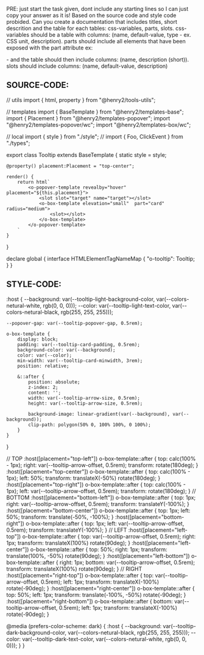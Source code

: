 PRE: just start the task given, dont include any starting lines so I can just copy your answer as it is!
 Based on the source code and style code probided. Can you create a documentation that includes titles, short descrition and the table for each tables: css-variables, parts, slots.
css-variables should be a table with columns: (name, default-value, type - ex. CSS unit, description).
parts should include all elements that have been exposed with the part attribute ex: <p part='foo'> - and the table should then include columns: (name, description (short)).
slots should include columns: (name, default-value, description)

## SOURCE-CODE:
// utils 
import { html, property } from "@henry2/tools-utils";

// templates
import { BaseTemplate } from "@henry2/templates-base";
import { Placement } from "@henry2/templates-popover";
import "@henry2/templates-popover/wc";
import "@henry2/templates-box/wc";

// local 
import { style } from "./style";
// import { Foo, ClickEvent } from "./types";

export class Tooltip extends BaseTemplate {
    static style = style;

    @property() placement:Placement = "top-center";

    render() {
        return html`
            <o-popover-template revealby="hover" placement="${this.placement}">
                <slot slot="target" name="target"></slot>
                <o-box-template elevation="small"  part="card" radius="medium">
                    <slot></slot>
                </o-box-template>
            </o-popover-template>
        `
    }
}


declare global {
    interface HTMLElementTagNameMap {
        "o-tooltip": Tooltip;
    }
}
## STYLE-CODE:
:host {
    --background: var(--tooltip-light-background-color, var(--colors-netural-white, rgb(0, 0, 0)));
    --color: var(--tooltip-light-text-color, var(--colors-netural-black, rgb(255, 255, 255)));

    --popover-gap: var(--tooltip-popover-gap, 0.5rem);

    o-box-template {
        display: block;
        padding: var(--tooltip-card-padding, 0.5rem);
        background-color: var(--background);
        color: var(--color);
        min-width: var(--tooltip-card-minwidth, 3rem);
        position: relative;

        &::after {
            position: absolute;
            z-index: 2;
            content: '';
            width: var(--tooltip-arrow-size, 0.5rem);
            height: var(--tooltip-arrow-size, 0.5rem);

            background-image: linear-gradient(var(--background), var(--background));
            clip-path: polygon(50% 0, 100% 100%, 0 100%);
        }
    }
}

// TOP
:host([placement="top-left"]) o-box-template::after {
    top: calc(100% - 1px);
    right: var(--tooltip-arrow-offset, 0.5rem);
    transform: rotate(180deg);
}
:host([placement="top-center"]) o-box-template::after {
    top: calc(100% - 1px);
    left: 50%;
    transform: translateX(-50%) rotate(180deg);
}
:host([placement="top-right"]) o-box-template::after {
    top: calc(100% - 1px);
    left: var(--tooltip-arrow-offset, 0.5rem);
    transform: rotate(180deg);
}
// BOTTOM
:host([placement="bottom-left"]) o-box-template::after {
    top: 1px;
    right: var(--tooltip-arrow-offset, 0.5rem);
    transform: translateY(-100%);
}
:host([placement="bottom-center"]) o-box-template::after {
    top: 1px;
    left: 50%;
    transform: translate(-50%, -100%);
}
:host([placement="bottom-right"]) o-box-template::after {
    top: 1px;
    left: var(--tooltip-arrow-offset, 0.5rem);
    transform: translateY(-100%);
}
// LEFT
:host([placement="left-top"]) o-box-template::after {
    top: var(--tooltip-arrow-offset, 0.5rem);
    right: 1px;
    transform: translateX(100%) rotate(90deg);
}
:host([placement="left-center"]) o-box-template::after {
    top: 50%;
    right: 1px;
    transform: translate(100%, -50%) rotate(90deg);
}
:host([placement="left-bottom"]) o-box-template::after {
    right: 1px;
    bottom: var(--tooltip-arrow-offset, 0.5rem);
    transform: translateX(100%) rotate(90deg);
}
// RIGHT
:host([placement="right-top"]) o-box-template::after {
    top: var(--tooltip-arrow-offset, 0.5rem);
    left: 1px;
    transform: translateX(-100%) rotate(-90deg);
}
:host([placement="right-center"]) o-box-template::after {
    top: 50%;
    left: 1px;
    transform: translate(-100%, -50%) rotate(-90deg);
}
:host([placement="right-bottom"]) o-box-template::after {
    bottom: var(--tooltip-arrow-offset, 0.5rem);
    left: 1px;
    transform: translateX(-100%) rotate(-90deg);
}

@media (prefers-color-scheme: dark) {
    :host {
        --background: var(--tooltip-dark-background-color, var(--colors-netural-black, rgb(255, 255, 255)));
        --color: var(--tooltip-dark-text-color, var(--colors-netural-white, rgb(0, 0, 0)));
    }
}